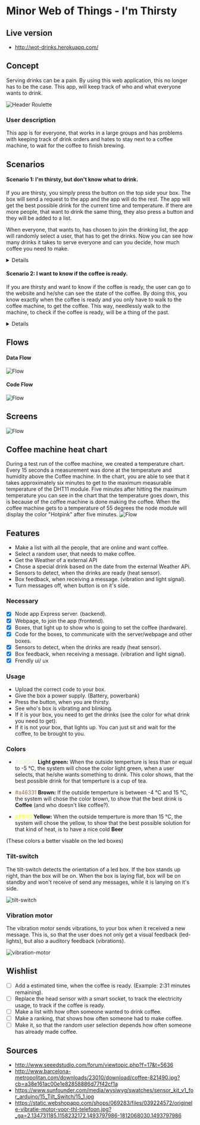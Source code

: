 # Minor Web of Things - I'm Thirsty
## Live version
- http://wot-drinks.herokuapp.com/

## Concept
Serving drinks can be a pain. By using this web application, this no longer has to be the case. This app, will keep track of who and what everyone wants to drink.

![Header Roulette](repo-images/header-coffee.jpg)

### User description
This app is for everyone, that works in a large groups and has problems with keeping track of drink orders and hates to stay next to a coffee machine, to wait for the coffee to finish brewing.

## Scenarios
#### Scenario 1: I'm thirsty, but don't know what to drink.
If you are thirsty, you simply press the button on the top side your box. The box will send a request to the app and the app will do the rest. The app will get the best possible drink for the current time and temperature. If there are more people, that want to drink the same thing, they also press a button and they will be added to a list.

When everyone, that wants to, has chosen to join the drinking list, the app will randomly select a user, that has to get the drinks. Now you can see how many drinks it takes to serve everyone and can you decide, how much coffee you need to make.

<details>
<br/><strong>How it works</strong><br/>
- When a user wants to drink something, he or she presses a button, that sends a signal to a PHP server, that talks to a Express server. The Express server talks to a Weather API and it gets the current Temperature and Time.
<br/><br/>
- The Expres server looks at the Time and Temperature and choices, the best fitting drink for the current time and temperature. Then the server sends the drink type to a website, that keeps track of the drink type.
<br/><br/>
- The Express server sends a message to the PHP server and the PHP server changes the color of all the connected buttons, to a color that represents the selected drink type. If a different user also wants that drink she presses her button and she gets added to the list, with people that want to same drink.
<br/><br/>
- When you are finished with preparing the drinks, you can see who also wants that drink and serving the drinks will be easier.
</details>

#### Scenario 2: I want to know if the coffee is ready.
If you are thirsty and want to know if the coffee is ready, the user can go to the website and he/she can see the state of the coffee. By doing this, you know exactly when the coffee is ready and you only have to walk to the coffee machine, to get the coffee. This way, needlessly walk to the machine, to check if the coffee is ready, will be a thing of the past.

<details>
<br/><strong>How it works</strong><br/>
- Near the coffee machine is a box, with heat-sensor, that tracks if the coffee machine is setting coffee (every 15seconds). The box displays a color, that indicates if the coffee is ready or not (This color corresponds to the temperature of the machine).
<br/><br/>
- When the temperature of the coffee machine is 35 °C or more, the box will send the temperature directly to the Express server. The Express server will show a message on the website, that the coffee is ready.
</details>

## Flows
#### Data Flow
![Flow](repo-images/wot-flow2.png)

#### Code Flow
![Flow](repo-images/wot-flow4.png)

## Screens
![Flow](repo-images/wot-flow3.png)

## Coffee machine heat chart
During a test run of the coffee machine, we created a temperature chart. Every 15 seconds a measurement was done at the temperature and humidity above the Coffee machine. In the chart, you are able to see that it takes approximately six minutes to get to the maximum measurable temperature of the DHT11 module. Five minutes after hitting the maximum temperature you can see in the chart that the temperature goes down, this is because of the coffee machine is done making the coffee. When the coffee machine gets to a temperature of 55 degrees the node module will display the color "Hotpink" after five minutes.
![Flow](repo-images/graph.png)

## Features
- Make a list with all the people, that are online and want coffee.
- Select a random user, that needs to make coffee.
- Get the Weather of a external API
- Chose a special drink based on the date from the external Weather APi.
- Sensors to detect, when the drinks are ready (heat sensor).
- Box feedback, when receiving a message. (vibration and light signal).
- Turn messages off, when button is on it's side.

### Necessary
- [x] Node app Express server. (backend).
- [x] Webpage, to join the app  (frontend).
- [x] Boxes, that light up to show who is going to set the coffee (hardware).
- [x] Code for the boxes, to communicate with the server/webpage and other boxes.
- [x] Sensors to detect, when the drinks are ready (heat sensor).
- [x] Box feedback, when receiving a message. (vibration and light signal).
- [x] Frendly ui/ ux

### Usage
- Upload the correct code to your box.
- Give the box a power supply. (Battery, powerbank)
- Press the button, when you are thirsty.
- See who's box is vibrating and blinking.
- If it is your box, you need to get the drinks (see the color for what drink you need to get).
- If it is not your box, that lights up. You can just sit and wait for the coffee, to be brought to you.

### Colors
- <span style="color:#d0f0c0;">#d0f0c0</span> <strong>Light green:</strong> When the outside temperture is less than or equal to -5 &#8451;, the system will chose the color light green, when a user selects, that he/she wants something to drink. This color shows, that the best possible drink for that temperture is a cup of <stong>tea</strong>.

- <span style="color:#a46331;">#a46331</span> <strong>Brown:</strong> If the outside temperture is between -4 &#8451; and 15 &#8451;, the system will chose the color brown, to show that the best drink is <strong>Coffee</strong> (and who doesn't like coffee?).</li>

- <span style="color:#ffff00;">#ffff00</span> <strong>Yellow:</strong> When the outside temperture is more than 15 &#8451;, the system will chose the yellow, to show that the best possible solution for that kind of heat, is to have a nice cold <strong>Beer</strong>

(These colors a better visable on the led boxes)

### Tilt-switch
The tilt-switch detects the orientation of a led box. If the box stands up right, than the box will be on. When the box is laying flat, box will be on standby and won't receive of send any messages, while it is lanying on it's side.

![tilt-switch](repo-images/tilt-sensor.jpg)

### Vibration motor
The vibration motor sends vibrations, to your box when it received a new message. This is, so that the user does not only get a visual feedback (led-lights), but also a auditory feedback (vibrations).

![vibration-motor](repo-images/vibratie-motor.jpg)


## Wishlist
- [ ] Add a estimated time, when the coffee is ready. (Example: 2:31 minutes remaining).
- [ ] Replace the head sensor with a smart socket, to track the electricity usage, to track if the coffee is ready.
- [ ] Make a list with how often someone wanted to drink coffee.
- [ ] Make a ranking, that shows how often someone had to make coffee.
- [ ] Make it, so that the random user selection depends how often someone has already made coffee.

## Sources
- http://www.seeedstudio.com/forum/viewtopic.php?f=17&t=5636
- http://www.barcelona-metropolitan.com/downloads/23010/download/coffee-821490.jpg?cb=a38e161ac00e1e82858886d77f42cf1a
- https://www.sunfounder.com/media/wysiwyg/swatches/sensor_kit_v1_for_arduino/15_Tilt_Switch/15_1.jpg
- https://static.webshopapp.com/shops/069283/files/039224572/originele-vibratie-motor-voor-thl-telefoon.jpg?_ga=2.134731185.1158232172.1493797986-1812068030.1493797986
